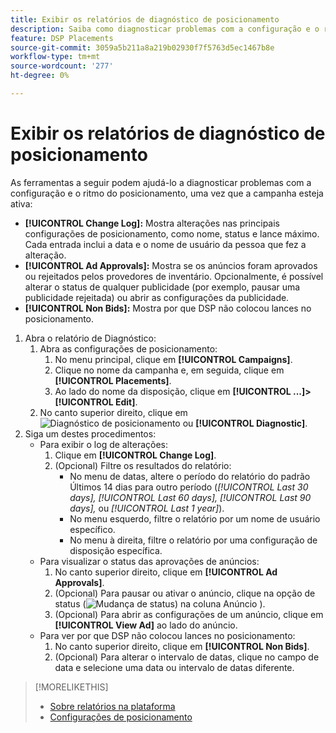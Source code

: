 ```yaml
---
title: Exibir os relatórios de diagnóstico de posicionamento
description: Saiba como diagnosticar problemas com a configuração e o ritmo do posicionamento.
feature: DSP Placements
source-git-commit: 3059a5b211a8a219b02930f7f5763d5ec1467b8e
workflow-type: tm+mt
source-wordcount: '277'
ht-degree: 0%

---
```


# Exibir os relatórios de diagnóstico de posicionamento

<!-- Does this really belong in the Campaign Management > Reports section or in the Placements section? -->

As ferramentas a seguir podem ajudá-lo a diagnosticar problemas com a configuração e o ritmo do posicionamento, uma vez que a campanha esteja ativa:

* **[!UICONTROL Change Log]:** Mostra alterações nas principais configurações de posicionamento, como nome, status e lance máximo. Cada entrada inclui a data e o nome de usuário da pessoa que fez a alteração.
* **[!UICONTROL Ad Approvals]:** Mostra se os anúncios foram aprovados ou rejeitados pelos provedores de inventário. Opcionalmente, é possível alterar o status de qualquer publicidade (por exemplo, pausar uma publicidade rejeitada) ou abrir as configurações da publicidade.
* **[!UICONTROL Non Bids]:** Mostra por que DSP não colocou lances no posicionamento.

1. Abra o relatório de Diagnóstico:
   1. Abra as configurações de posicionamento:
      1. No menu principal, clique em **[!UICONTROL Campaigns]**.
      1. Clique no nome da campanha e, em seguida, clique em **[!UICONTROL Placements]**.
      1. Ao lado do nome da disposição, clique em  **[!UICONTROL ...]>[!UICONTROL Edit]**.
   1. No canto superior direito, clique em ![Diagnóstico de posicionamento](/help/dsp/assets/placement-diagnostics.png) ou **[!UICONTROL Diagnostic]**.
1. Siga um destes procedimentos:
   * Para exibir o log de alterações:
      1. Clique em **[!UICONTROL Change Log]**.
      1. (Opcional) Filtre os resultados do relatório:
         * No menu de datas, altere o período do relatório do padrão Últimos 14 dias para outro período (*[!UICONTROL Last 30 days],* *[!UICONTROL Last 60 days],* *[!UICONTROL Last 90 days],* ou *[!UICONTROL Last 1 year]*).
         * No menu esquerdo, filtre o relatório por um nome de usuário específico.
         * No menu à direita, filtre o relatório por uma configuração de disposição específica.
   * Para visualizar o status das aprovações de anúncios:
      1. No canto superior direito, clique em **[!UICONTROL Ad Approvals]**.
      1. (Opcional) Para pausar ou ativar o anúncio, clique na opção de status (![Mudança de status](/help/dsp/assets/status-switch.png)) na coluna Anúncio ).
      1. (Opcional) Para abrir as configurações de um anúncio, clique em **[!UICONTROL View Ad]** ao lado do anúncio.
   * Para ver por que DSP não colocou lances no posicionamento:
      1. No canto superior direito, clique em **[!UICONTROL Non Bids]**.
      1. (Opcional) Para alterar o intervalo de datas, clique no campo de data e selecione uma data ou intervalo de datas diferente.

<!-- Later, add link to >* Definitions for NBRs (Reading No Bid Reports (NBRs)) -->

>[!MORELIKETHIS]
>
>* [Sobre relatórios na plataforma](campaign-reports-about.md)
>* [Configurações de posicionamento](/help/dsp/campaign-management/placements/placement-settings.md)

